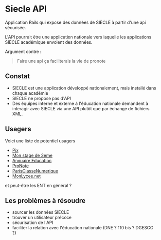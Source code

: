 # Siecle API

Application Rails qui expose des données de SIECLE à partir d'une api sécurisée.

L'API pourrait être une application nationale vers laquelle les applications SIECLE académique envoient des données.

Argument contre :

> Faire une api ça faciliterais la vie de pronote

## Constat

- SIECLE est une application développé nationalement, mais installé dans chaque académie
- SIECLE ne propose pas d'API
- Des équipes interne et externe à l'éducation nationale demandent à interagir avec SIECLE via une API plutôt que par échange de fichiers XML.


## Usagers

Voici une liste de potentiel usagers

- [Pix](https://pix.fr)
- [Mon stage de 3eme](https://www.monstagedetroisieme.fr/)
- [Annuaire Education](https://annuaire-education.fr/)
- [ProNote](https://www.index-education.com/fr/logiciel-gestion-vie-scolaire.php)
- [ParisClasseNumerique](https://www.parisclassenumerique.fr/)
- [MonLycee.net](https://monlycee.net/)

et peut-être les ENT en général ?


## Les problèmes à résoudre

- sourcer les données SIECLE
- trouver un utilisateur précoce
- sécurisation de l'API
- faciliter la relation avec l'éducation nationale (DNE ? 110 bis ? DGESCO ?)
